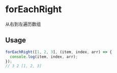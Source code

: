 # forEachRight

从右到左遍历数组

## Usage

```ts
forEachRight([1, 2, 3], (item, index, arr) => {
  console.log(item, index, arr);
});
// 3 2 [1, 2, 3]
```
